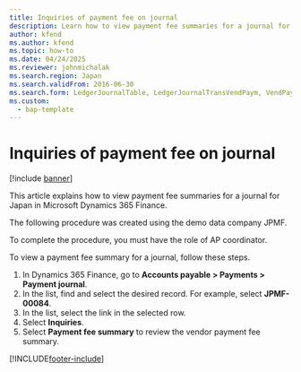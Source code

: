 ```yaml
---
title: Inquiries of payment fee on journal
description: Learn how to view payment fee summaries for a journal for Japan in Microsoft Dynamics 365 Finance.
author: kfend
ms.author: kfend
ms.topic: how-to
ms.date: 04/24/2025
ms.reviewer: johnmichalak
ms.search.region: Japan
ms.search.validFrom: 2016-06-30
ms.search.form: LedgerJournalTable, LedgerJournalTransVendPaym, VendPaymentFeeSummary_JP
ms.custom: 
  - bap-template
---
```


# Inquiries of payment fee on journal

[!include [banner](../../includes/banner.md)]

This article explains how to view payment fee summaries for a journal for Japan in Microsoft Dynamics 365 Finance.

The following procedure was created using the demo data company JPMF.

To complete the procedure, you must have the role of AP coordinator.

To view a payment fee summary for a journal, follow these steps.

1. In Dynamics 365 Finance, go to **Accounts payable \> Payments \> Payment journal**.
1. In the list, find and select the desired record. For example, select **JPMF-00084**.  
1. In the list, select the link in the selected row.
1. Select **Inquiries**.
1. Select **Payment fee summary** to review the vendor payment fee summary.  



[!INCLUDE[footer-include](../../../includes/footer-banner.md)]
